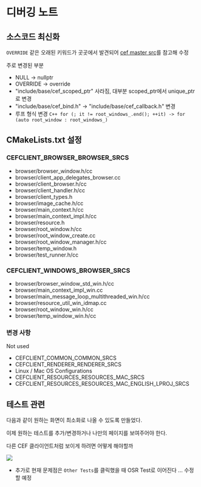 # 디버깅 노트

## 소스코드 최신화
`OVERRIDE` 같은 오래된 키워드가 곳곳에서 발견되어 [cef master src](https://bitbucket.org/chromiumembedded/cef/src/master)를 참고해 수정

주로 변경된 부분
- NULL -> nullptr
- OVERRIDE -> override
-  "include/base/cef_scoped_ptr" 사라짐, 대부분 scoped_ptr에서 unique_ptr로 변경
- "include/base/cef_bind.h" -> "include/base/cef_callback.h"  변경
- 루프 형식 변경
	```C++ for (; it != root_windows_.end(); ++it) -> for (auto root_window : root_windows_)```


## CMakeLists.txt 설정
### CEFCLIENT_BROWSER_BROWSER_SRCS
- browser/browser_window.h/cc
- browser/client_app_delegates_browser.cc
- browser/client_browser.h/cc
- browser/client_handler.h/cc
- browser/client_types.h
- browser/image_cache.h/cc
- browser/main_context.h/cc
- browser/main_context_impl.h/cc
- browser/resource.h
- browser/root_window.h/cc
- browser/root_window_create.cc
- browser/root_window_manager.h/cc
- browser/temp_window.h
- browser/test_runner.h/cc

### CEFCLIENT_WINDOWS_BROWSER_SRCS
- browser/browser_window_std_win.h/cc
- browser/main_context_impl_win.cc
- browser/main_message_loop_multithreaded_win.h/cc
- browser/resource_util_win_idmap.cc
- browser/root_window_win.h/cc
- browser/temp_window_win.h/cc

### 변경 사항
Not used
- CEFCLIENT_COMMON_COMMON_SRCS 
- CEFCLIENT_RENDERER_RENDERER_SRCS 
- Linux / Mac OS Configurations 
- CEFCLIENT_RESOURCES_RESOURCES_MAC_SRCS 
- CEFCLIENT_RESOURCES_RESOURCES_MAC_ENGLISH_LPROJ_SRCS 

## 테스트 관련
다음과 같이 원하는 화면이 최소화로 나올 수 있도록 만들었다.

이제 원하는 테스트를 추가/변경하거나 나만의 페이지를 보여주어야 한다.

다른 CEF 클라이언트처럼 보이게 하려면 어떻게 해야할까

<img src="https://user-images.githubusercontent.com/45554623/147454334-b5db7a77-c488-4dec-81b8-1777ed9dbd69.png">

- 추가로 현재 문제점은 `Other Tests`를 클릭했을 때 OSR Test로 이어진다 ... 수정할 예정